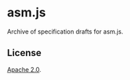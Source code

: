 # asm.js

Archive of specification drafts for asm.js.

## License

[Apache 2.0](http://www.apache.org/licenses/LICENSE-2.0).
